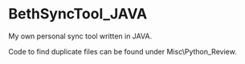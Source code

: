 # BethSyncTool_JAVA
My own personal sync tool written in JAVA.

Code to find duplicate files can be found under Misc\Python_Review. 
